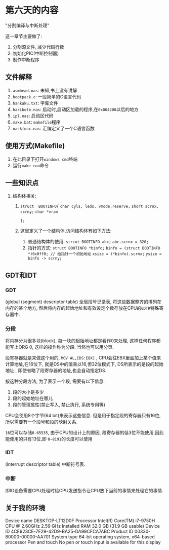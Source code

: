 # 第六天的内容

"分割编译与中断处理"

这一章节主要做了:

1. 分割源文件, 减少代码行数
2. 初始化PIC(中断控制器)
3. 制作中断程序





## 文件解释

1. `asmhead.nas`: 未知,书上没有讲解
2. `bootpack.c`: 一段简单的C语言代码
3. `hankaku.txt`: 字库文件
4. `haribote.nas`: 启动时,启动区加载的程序,在`0x004200`以后的地方
5. `ipl.nas`: 启动区代码
6. `make.bat`: `makefile`程序
7. `naskfunc.nas`: 汇编定义了一个C语言函数



## 使用方式(Makefile)

1. 在此目录下打开`windows cmd`终端
3. 运行`make run`命令







## 一些知识点

1. 结构体相关:

   1. `struct  BOOTINFO{`
      	`char cyls, leds, vmode,reserve;`
      	`short scrnx, scrny;`
      	`char *vram`

      `};`

   2. 这里定义了一个结构体,访问结构体有如下方法:

      1. 普通结构体的使用:
         `strcut BOOTINFO abc;`
         `abc.scrnx = 320;`
      2. 指针的方式:
         `struct BOOTINFO *binfo;`
         `binfo = (struct BOOTINFO *)0x0ff0; // 给指针一个初始地址`
         `xsize = (*binfo).scrnx;`
         `ysize = binfo -> scrny;`

## GDT和IDT

### GDT

(global (segment) descriptor table) 全局段号记录表, 将这些数据整齐的排列在内存的某个地方, 然后将内存的起始地址和有效设定个数存放在CPU的`GDTR`特殊寄存器中.

### 分段

将内存分为很多块(block), 每一块的起始地址都是看作0来处理, 这样任何程序都能写上ORG 0, 这样的操作称为分段. 当然也可以用分页.

段寄存器就是来做这个用的, `MOV AL,[DS:EBX]` , CPU会往EBX里面加上某个值来计算地址,在16位下, 就是DS中的值乘以16,但32位模式下, DS所表示的是段的起始地址., 即使省略了段寄存器的地址,也会自动指定DS.



按这种分段方法, 为了表示一个段, 需要有以下信息:

1. 段的大小是多少
2. 段的起始地址在哪儿
3. 段的管理属性(禁止写入, 禁止执行, 系统专用等)

CPU会使用8个字节(64 bit)来表示这些信息. 但是用于指定段的寄存器只有16位, 所以需要有一个段号和段的映射关系.

`16`位可以存储`0-65535`, 由于CPU的设计上的原因, 段寄存器的低3位不能使用.因此能使用的只有13位,即 `0~8191`的长度可以使用





### IDT

(interrupt descriptor table) 中断符号表.



### 中断

即IO设备需要CPU处理时给CPU发送指令让CPU放下当前的事情来处理它的事情.





## 关于我的环境

Device name	DESKTOP-LT12D0F
Processor	Intel(R) Core(TM) i7-9750H CPU @ 2.60GHz   2.59 GHz
Installed RAM	32.0 GB (31.9 GB usable)
Device ID	4CE923CE-7F29-42D9-BA25-DA99CFCA7ABC
Product ID	00330-80000-00000-AA701
System type	64-bit operating system, x64-based processor
Pen and touch	No pen or touch input is available for this display
